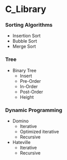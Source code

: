 # C_Library

### Sorting Algorithms
- Insertion Sort
- Bubble Sort
- Merge Sort

### Tree
- Binary Tree
    - Insert
    - Pre-Order
    - In-Order
    - Post-Order
    - Height
  
### Dynamic Programming
- Domino
  - Iterative
  - Optimized iterative
  - Recursive
- Hateville  
  - Iterative
  - Recursive
